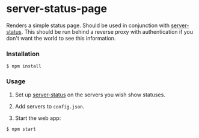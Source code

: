 # server-status-page

Renders a simple status page. Should be used in conjunction with [server-status](https://github.com/jebschiefer/server-status). This should be run behind a reverse proxy with authentication if you don't want the world to see this information.

### Installation
```
$ npm install
```

### Usage
1. Set up [server-status](https://github.com/jebschiefer/server-status) on the servers you wish show statuses.

2. Add servers to `config.json`.

3. Start the web app:

```
$ npm start
```
